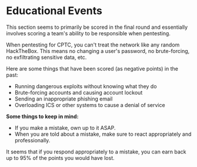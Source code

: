 # Educational Events

This section seems to primarily be scored in the final round and essentially involves scoring a team's ability to be responsible when pentesting.

When pentesting for CPTC, you can't treat the network like any random HackTheBox. This means no changing a user's password, no brute-forcing, no exfiltrating sensitive data, etc.

Here are some things that have been scored (as negative points) in the past:
- Running dangerous exploits without knowing what they do
- Brute-forcing accounts and causing account lockout
- Sending an inappropriate phishing email
- Overloading ICS or other systems to cause a denial of service

**Some things to keep in mind:**
- If you make a mistake, own up to it ASAP.
- When you are told about a mistake, make sure to react appropriately and professionally. 


It seems that if you respond appropriately to a mistake, you can earn back up to 95% of the points you would have lost.
